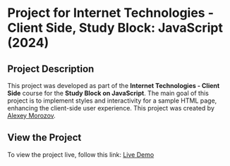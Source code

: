 # Project for Internet Technologies - Client Side, Study Block: JavaScript (2024)

## Project Description

This project was developed as part of the **Internet Technologies - Client Side** course for the **Study Block on JavaScript**. The main goal of this project is to implement styles and interactivity for a sample HTML page, enhancing the client-side user experience. This project was created by [Alexey Morozov](https://www.linkedin.com/in/amloer/).

## View the Project

To view the project live, follow this link: [Live Demo](https://xmora032.github.io/culs-project-2024/)